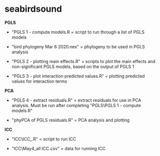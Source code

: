 # seabirdsound
**PGLS**

* "PGLS 1 - compute models.R = script to run through a list of PGLS models 

* "bird phylogeny Mar 6 2020.nex" = phylogeny to be used in PGLS analysis

* "PGLS 2 - plotting main effects.R" =  scripts to plot the main effects and non-significant PGLS models, based on the output of  PGLS 1

* "PGLS 3 -  plot interaction predicted values.R" = plotting predicted values for interaction terms

**PCA**

* "PGLS 4 - extract residuals.R" = extract residuals for use in PCA analysis. Must be run after completing "PGLS\PGLS 1 - compute models.R"

* "phyPCA of PGLS residuals.R" = PCA analysis and plotting

**ICC**

* "ICC\ICC_.R" = script to run ICC

* "ICC\May4_all ICC.csv" = data for running ICC
